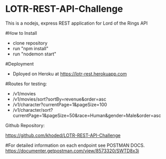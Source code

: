 # LOTR-REST-API-Challenge
This is a nodejs, express REST application for Lord of the Rings API

#How to Install
- clone repository
- run "npm install"
- run "nodemon start"

#Deployment
- Dployed on Heroku at https://lotr-rest.herokuapp.com

#Routes for testing:
- /v1/movies
- /v1/movies/sort?sortBy=revenue&order=asc
- /v1/character?currentPage=1&pageSize=100
- /v1/character/sort?currentPage=1&pageSize=50&race=Human&gender=Male&order=asc

Github Repository:

https://github.com/khoded/LOTR-REST-API-Challenge

#For detailed information on each endpoint see POSTMAN DOCS.
https://documenter.getpostman.com/view/8573320/SWTD8x3i
